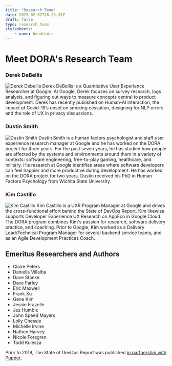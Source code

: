 ```yaml
---
title: "Research Team"
date: 2023-02-02T18:23:33Z
draft: false
type: research_team
stylesheets:
    - name: headshots
---
```


# Meet DORA's Research Team

### Derek DeBellis
![Derek Debellis](/img/headshots/derek-debellis.jpeg)
Derek DeBellis is a Quantitative User Experience Researcher at Google. At Google, Derek focuses on survey research, logs analysis, and figuring out ways to measure concepts central to product development. Derek has recently published on Human-AI interaction, the impact of Covid-19’s onset on smoking cessation, designing for NLP errors and the role of UX in privacy discussions.

### Dustin Smith
![Dustin Smith](/img/headshots/dustin-smith.jpeg)
Dustin Smith is a human factors psychologist and staff user experience research manager at Google and he has worked on the DORA project for three years. For the past seven years, he has studied how people are affected by the systems and environments around them in a variety of contexts: software engineering, free-to-play gaming, healthcare, and military. His research at Google identifies areas where software developers can feel happier and more productive during development. He has worked on the DORA project for two years. Dustin received his PhD in Human Factors Psychology from Wichita State University.

### Kim Castillo
![Kim Castillo](/img/headshots/kim-castillo.jpeg)
Kim Castillo is a UXR Program Manager at Google and drives the cross-functional effort behind the State of DevOps Report. Kim likewise supports Developer Experience UX Research on AppEco in Google Cloud. The DORA program combines Kim's passion for research, software delivery practice, and coaching. Prior to Google, Kim worked as a Delivery Lead/Technical Program Manager for several backend service teams, and as an Agile Development Practices Coach.

## Emeritus Researchers and Authors

  - Claire Peters
  - Daniella Villalba
  - Dave Stanke
  - Dave Farley
  - Eric Maxwell
  - Frank Xu
  - Gene Kim
  - Jessie Frazelle
  - Jez Humble
  - John Speed Mayers
  - Lolly Chessie
  - Michelle Irvine
  - Nathen Harvey
  - Nicole Forsgren
  - Todd Kulesza

Prior to 2018, The State of DevOps Report was published [in partnership with Puppet](https://www.puppet.com/resources/history-of-devops-reports).